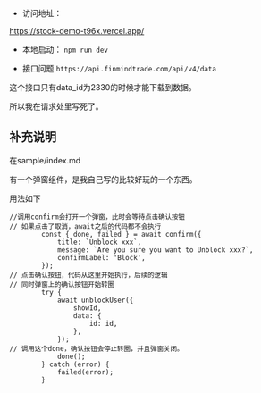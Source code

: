 - 访问地址：

https://stock-demo-t96x.vercel.app/


- 本地启动： ```npm run dev```

- 接口问题
```https://api.finmindtrade.com/api/v4/data```

这个接口只有data_id为2330的时候才能下载到数据。

所以我在请求处里写死了。

## 补充说明

在sample/index.md

有一个弹窗组件，是我自己写的比较好玩的一个东西。

用法如下
```tsx
//调用confirm会打开一个弹窗，此时会等待点击确认按钮
// 如果点击了取消，await之后的代码都不会执行
        const { done, failed } = await confirm({
            title: `Unblock xxx`,
            message: `Are you sure you want to Unblock xxx?`,
            confirmLabel: 'Block',
        });
// 点击确认按钮，代码从这里开始执行，后续的逻辑
// 同时弹窗上的确认按钮开始转圈
        try {
            await unblockUser({
                showId,
                data: {
                    id: id,
                },
            });
// 调用这个done，确认按钮会停止转圈，并且弹窗关闭。
            done();
        } catch (error) {
            failed(error);
        }
```


